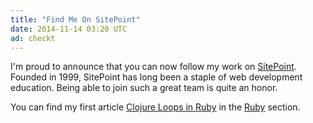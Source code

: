 ```yaml
---
title: "Find Me On SitePoint"
date: 2014-11-14 03:20 UTC
ad: checkt
---
```


I'm proud to announce that you can now follow my work on [SitePoint][1].
Founded in 1999, SitePoint has long been a staple of web development education.
Being able to join such a great team is quite an honor.

You can find my first article [Clojure Loops in Ruby][2] in the [Ruby][3] section.

[1]: http://www.sitepoint.com/author/alasseigne/
[2]: http://www.sitepoint.com/clojure-loops-ruby/
[3]: http://www.sitepoint.com/ruby/

